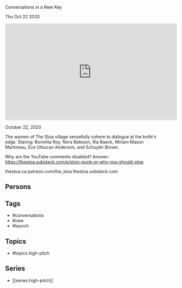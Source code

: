 

 Conversations in a New Key

Thu Oct 22 2020

<iframe width="560" height="315" src="https://www.youtube.com/embed/-VQBBt4DefU" title="High Pitch: Conversations in a New Key: The Launch" frameborder="0" allow="accelerometer; autoplay; clipboard-write; encrypted-media; gyroscope; picture-in-picture" allowfullscreen ></iframe>

October 22, 2020

The women of The Stoa village sensefully cohere to dialogue at the knife's edge. Staring: Bonnitta Roy, Nora Bateson, Ria Baeck, Miriam Mason Martineau, Ece Utkucan Anderson, and Schuyler Brown.

Why are the YouTube comments disabled? Answer: https://thestoa.substack.com/p/stoic-punk-or-why-you-should-stop

thestoa.ca
patreon.com/the_stoa
thestoa.substack.com

## Persons



## Tags

- #conversations
- #new
- #launch

## Topics

- #topics.high-pitch

## Series

- [[series.high-pitch]]

